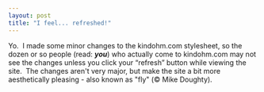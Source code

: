```yaml
---
layout: post
title: "I feel... refreshed!"
---
```


<p>Yo.&nbsp; I made some minor changes to the kindohm.com stylesheet, so the dozen or so people (read: <strong><em>you</em></strong>) who actually come to kindohm.com may not see the changes unless&nbsp;you click your &#8220;refresh&#8221; button while viewing the site.&nbsp; The changes aren't very major, but make the site a bit more aesthetically pleasing - also known as "fly" (&#169; Mike Doughty).</p> 
